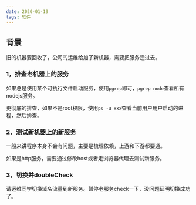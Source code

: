 ```yaml
---
date: 2020-01-19
tags: 软件
---
```


## 背景

旧的机器要回收了，公司的运维给加了新机器，需要把服务迁过去。

### 1，排查老机器上的服务

如果总是使用某个可执行文件启动服务，使用`pgrep`即可，`pgrep node`查看所有nodejs服务。

更彻底的排查，如果不是root权限，使用`ps -u xxx`查看当前用户用户启动的进程，然后排查。

### 2，测试新机器上的新服务

一般来讲程序本身不会有问题，主要是梳理依赖，上游和下游都要通。

如果是http服务，需要通过修改host或者走浏览器代理去测试新服务。

### 3，切换并doubleCheck

请运维同学切换域名流量到新服务。暂停老服务check一下，没问题证明切换成功了。